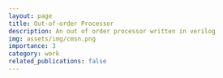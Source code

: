 ```yaml
---
layout: page
title: Out-of-order Processor
description: An out of order processor written in verilog
img: assets/img/cmsn.png
importance: 3
category: work
related_publications: false
---
```


